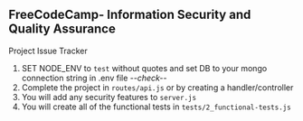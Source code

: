 **FreeCodeCamp**- Information Security and Quality Assurance
------

Project Issue Tracker

1) SET NODE_ENV to `test` without quotes and set DB to your mongo connection string in .env file *--check--*
2) Complete the project in `routes/api.js` or by creating a handler/controller
3) You will add any security features to `server.js`
4) You will create all of the functional tests in `tests/2_functional-tests.js`


